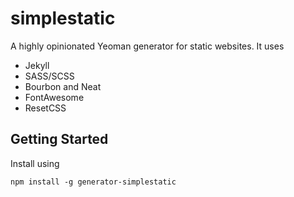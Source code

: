 # simplestatic

A highly opinionated Yeoman generator for static websites. It uses

* Jekyll
* SASS/SCSS
* Bourbon and Neat
* FontAwesome
* ResetCSS


## Getting Started

Install using
```
npm install -g generator-simplestatic
```
